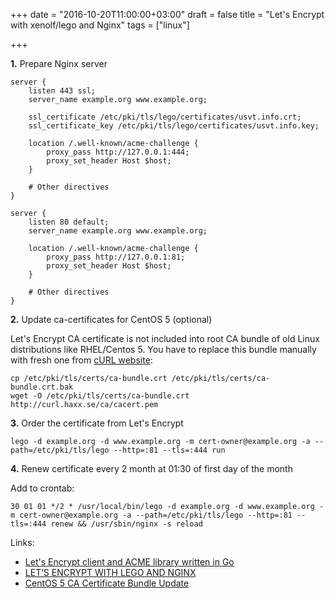 +++
date = "2016-10-20T11:00:00+03:00"
draft = false
title = "Let's Encrypt with xenolf/lego and Nginx"
tags = ["linux"]

+++

**1.** Prepare Nginx server

```
server {
    listen 443 ssl;
    server_name example.org www.example.org;

    ssl_certificate /etc/pki/tls/lego/certificates/usvt.info.crt;
    ssl_certificate_key /etc/pki/tls/lego/certificates/usvt.info.key;

    location /.well-known/acme-challenge {
        proxy_pass http://127.0.0.1:444;
        proxy_set_header Host $host;
    }

    # Other directives
}

server {
    listen 80 default;
    server_name example.org www.example.org;

    location /.well-known/acme-challenge {
        proxy_pass http://127.0.0.1:81;
        proxy_set_header Host $host;
    }

    # Other directives
}
```

**2.** Update ca-certificates for CentOS 5 (optional)

Let's Encrypt CA certificate is not included into root CA bundle of old Linux distributions like RHEL/Centos 5. You have to replace this bundle manually with fresh one from [cURL website](http://curl.haxx.se/):
  
```
cp /etc/pki/tls/certs/ca-bundle.crt /etc/pki/tls/certs/ca-bundle.crt.bak
wget -O /etc/pki/tls/certs/ca-bundle.crt http://curl.haxx.se/ca/cacert.pem
```

**3.** Order the certificate from Let's Encrypt

```
lego -d example.org -d www.example.org -m cert-owner@example.org -a --path=/etc/pki/tls/lego --http=:81 --tls=:444 run
```

**4.** Renew certificate every 2 month at 01:30 of first day of the month

Add to crontab:

```
30 01 01 */2 * /usr/local/bin/lego -d example.org -d www.example.org -m cert-owner@example.org -a --path=/etc/pki/tls/lego --http=:81 --tls=:444 renew && /usr/sbin/nginx -s reload
```

Links:

* [Let's Encrypt client and ACME library written in Go](https://github.com/xenolf/lego)
* [LET’S ENCRYPT WITH LEGO AND NGINX](https://code.kuederle.com/letsencrypt/)
* [CentOS 5 CA Certificate Bundle Update](https://raymii.org/s/snippets/CentOS_5_CA_Certificate_Bundle_Update.html)
